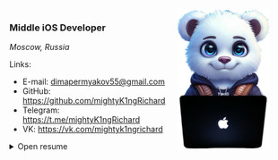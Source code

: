 <img align="right" src="Resources/logo.png" height="250px" style="margin-right: 40px; margin-bottom: 10px;"/>

### **Middle iOS Developer**
_Moscow, Russia_

Links:

* E-mail: dimapermyakov55@gmail.com
* GitHub: https://github.com/mightyK1ngRichard
* Telegram: https://t.me/mightyK1ngRichard
* VK: https://vk.com/mightyk1ngrichard

<details>
  <summary> Open resume </summary>
  
### **About**
2.5 year of software development. BMSTU IU5 graduated, 25'

- Have backend development experience (Golang/Python/Swift), which helps me to understand overall product architecture and communicate with backend team
- Love good architecture and clear naming of things
- Can propose new features/solutions for business, estimate and write docs for them
- Could lead a small team of developers (gathering information, preparing tasks, code review)

### **Tech Stack**
- **iOS**: 
  - Swift, SwiftUI, UIKit, Vapor, SwiftData, CreateML/CoreML, ARKit, AVFoundation, GCD/Async Await/Combine, DI Resolver, Proxyman, Tuist
  - Viper, MVC, MVP, MVVM/MVVM-C, CleanSwift, Flux
- **Programming languages**: Swift, Golang, Kotlin, Python, C/C++, JavaScript, TypeScript, Assembler
- **Backend**: Golang, Swift+Vapor, Kotlin Ktor, Django, NodeJS, General Linux/Unix command-line experience + Postman, Swagger
- **Frontend**: React, JavaScript, TypeScript, CSS/HTML5, Redux Toolkit
- **DevOps**: Ubuntu/Alt Server, Docker, Nginx, CI/CD, K8s, grafana
- **Database**: Postgresql, Firebase, Mongodb, Realm, Redis, SwiftData, Amazon S3
- **Client Server Interaction**: HTTP/1.1, WebSocket, gRPC HTTP/2.0
- **API Architectural style**: Rest, gRPC

### **Employment history**
| Period | Description |
| - | - |
| July 2023 — Now | Middle iOS Developer at Wildberries, B2B Bank |

### **Education**
| Period | Description |
| - | - |
| 2021 - 2025 | Bauman Moscow State University, IU5 |
| 2023 - 2024 | VK Technopark (iOS) x BMSTU |
| 2022 - 2023 | Digital Academy x BMSTU |

### **Work examples (apps)**

* #### **Торт&Land**
  _FullStack Application | Final qualifying work | BMSTU IU5 2025_
  
    _Stack_: 
    - Languages: Swift, GoLang, Kotlin
    - Backend Microsevices: Kotlin, GoLang, Swift + Vapor.
      - Auth: JWT Refresh Tokens + Black list
      - Database: PostgresSQL, Firebase, Amazon S3
      - Client-server API Architectural style: gRPC
    - IOS features: SwiftUI, MapKit, SwiftData, LocalPushNotification, WebSocket, Async/await, ARKit, Video Streaming M3U8D
    
    [ Look more [IOS+MacOS]](https://github.com/mightyK1ngRichard/bmstu-2025-final-qualifying-work)

    [ Look more [Go Backend]](https://github.com/mightyK1ngRichard/bmstu-2025-final-qualifying-work-backend-go)
<br/>

* #### **CakesHub**
  _iOS application | Diploma Project | VK Edu x BMSTU_
  
    _Stack_: SwiftUI, Firebase, SwiftData, MapKit, LocalPushNotification, WebSocket, Vapor, Async/await
    
    [ Look more](https://github.com/mightyK1ngRichard/VK-iOS-Marketplace)
<br/>

* #### **MissionControlCenterInterfaceIOS**

  _iOS application | Hackathon x BMSTU_
  
  _Stack_: SwiftUI, C#, RestAPI, Docker, S3, Postgresql

  [ Look more](https://github.com/mightyK1ngRichard/MissionControlCenterInterfaceIOS)
<br/>

* #### **RealTimeMessenger**

  _iOS application | Course work, Network technologies x BMSTU_
  
  _Stack_: SwiftUI, Vapor, WebSocket+HTTP

  [ Look more](https://github.com/mightyK1ngRichard/RealTimeMessenger-iOS)
<br/>

* #### **DevelopmentNetworkApplicationBackend**

  _FullStack Application Go+React+SwiftUI | Laboratory work x BMSTU_
  
  _Stack_: SwiftUI, Golang, Docker, Nginx, S3, Redis, Postgresql, RestAPI, Gin, Gorm, Swagger, React, Redux Toolkit

  [ Look more](https://github.com/mightyK1ngRichard/DevelopmentNetworkApplicationBackend)
<br/>

* #### **SmokingDetectionApplication**

  _iOS Video streaming Application | Homework x BMSTU_
  
  _Stack_: UIKit, AVFoundation, CreateML, CoreML, Vision

  [ Look more](https://github.com/mightyK1ngRichard/SmokingDetectionApplication/tree/main)
<br/>

* #### **WoodGrowthCourseWorkSwiftUI**

  _Macos application | Database coursework x BMSTU_
  
  _Stack_: SwiftUI, NodeJS, Docker, Postgresql

  [ Look more](https://github.com/mightyK1ngRichard/WoodGrowthCourseWorkSwiftUI)
<br/>

</details>
